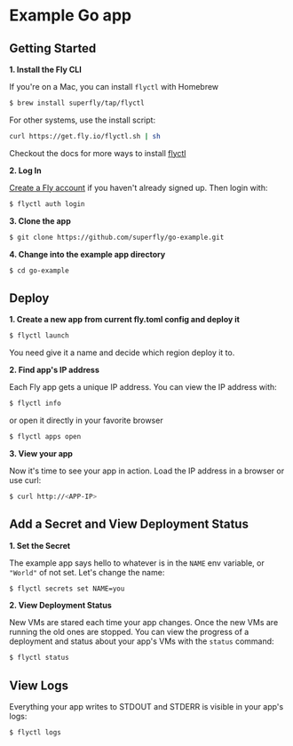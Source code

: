 # Example Go app

## Getting Started

**1. Install the Fly CLI**

If you're on a Mac, you can install `flyctl` with Homebrew 

```bash
$ brew install superfly/tap/flyctl
```

For other systems, use the install script:
```bash
curl https://get.fly.io/flyctl.sh | sh
```

Checkout the docs for more ways to install [flyctl](https://github.com/superfly/flyctl#installation)

**2. Log In**

[Create a Fly account](https://fly.io/app/sign-up) if you haven't already signed up. Then login with:

```bash
$ flyctl auth login
```

**3. Clone the app**
```bash
$ git clone https://github.com/superfly/go-example.git
```

**4. Change into the example app directory**
```bash
$ cd go-example
```

## Deploy

**1. Create a new app from current fly.toml config and deploy it**
```bash
$ flyctl launch
```
You need give it a name and decide which region deploy it to.


**2. Find app's IP address**

Each Fly app gets a unique IP address. You can view the IP address with:
```bash
$ flyctl info
```

or open it directly in your favorite browser

```bash
$ flyctl apps open
```

**3. View your app**

Now it's time to see your app in action. Load the IP address in a browser or use curl:

```bash
$ curl http://<APP-IP>
```

## Add a Secret and View Deployment Status

**1. Set the Secret**

The example app says hello to whatever is in the `NAME` env variable, or `"World"` of not set. Let's change the name:

```bash
$ flyctl secrets set NAME=you
```

**2. View Deployment Status**

New VMs are stared each time your app changes. Once the new VMs are running the old ones are stopped. You can view the progress of a deployment and status about your app's VMs with the `status` command:

```bash
$ flyctl status
```

## View Logs

Everything your app writes to STDOUT and STDERR is visible in your app's logs:

```bash
$ flyctl logs
```
